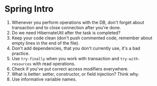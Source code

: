 # Spring Intro

1. Whenever you perform operations with the DB, don't forget about transaction and to close connection after you're done.
2. Do we need HibernateUtil after the task is completed?
3. Keep your code clean (don't push commented code, remember about empty lines in the end of the file).
4. Don't add dependencies, that you don't currently use, it's a bad practice.
5. Use `try-finally` when you work with transaction and `try-with-resources` with read operations.
7. Check if you've put correct access modifiers everywhere.
8. What is better: setter, constructor, or field injection? Think why.
9. Use informative variable names.
